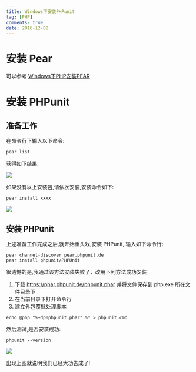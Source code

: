 ```yaml
---
title: Windows下安装PHPunit
tag: [PHP]
comments: true
date: 2016-12-08
---
```






# 安装 Pear
可以参考 [Windows下PHP安装PEAR](http://www.leetao94.cn/2016/12/08/Windows%E4%B8%8BPHP%E5%AE%89%E8%A3%85PEAR/)

# 安装 PHPunit
## 准备工作

在命令行下输入以下命令:

```shell
pear list
```

获得如下结果:

![](http://ww1.sinaimg.cn/large/d9e82fa4jw1fajpw03zp9j20at04mq41.jpg)

如果没有以上安装包,请依次安装,安装命令如下:

```shell
pear install xxxx
```

![](http://ww2.sinaimg.cn/large/d9e82fa4jw1fajq0gbxxsj20mk08tgpo.jpg)

## 安装 PHPunit

上述准备工作完成之后,就开始重头戏,安装 PHPunit, 输入如下命令行:

```shell
pear channel-discover pear.phpunit.de
pear install phpunit/PHPUnit
```

很遗憾的是,我通过该方法安装失败了，改用下列方法成功安装

1. 下载 https://phar.phpunit.de/phpunit.phar 并将文件保存到 php.exe 所在文件目录下
2. 在当前目录下打开命令行
3. 建立外包覆批处理脚本

```shell
echo @php "%~dp0phpunit.phar" %* > phpunit.cmd
```

然后测试,是否安装成功:

```
phpunit --version
```

![](http://ww1.sinaimg.cn/large/d9e82fa4jw1fajqwtevf2j20fv01jq35.jpg)

出现上图就说明我们已经大功告成了!

